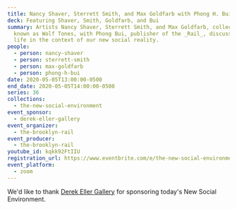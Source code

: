 ```yaml
---
title: Nancy Shaver, Sterrett Smith, and Max Goldfarb with Phong H. Bui
deck: Featuring Shaver, Smith, Goldfarb, and Bui
summary: Artists Nancy Shaver, Sterrett Smith, and Max Goldfarb, collectively
  known as Wolf Tones, with Phong Bui, publisher of the _Rail_, discuss creative
  life in the context of our new social reality.
people:
  - person: nancy-shaver
  - person: sterrett-smith
  - person: max-goldfarb
  - person: phong-h-bui
date: 2020-05-05T13:00:00-0500
end_date: 2020-05-05T14:00:00-0500
series: 36
collections:
  - the-new-social-environment
event_sponsor:
  - derek-eller-gallery
event_organizer:
  - the-brooklyn-rail
event_producer:
  - the-brooklyn-rail
youtube_id: kqkk92FtIIU
registration_url: https://www.eventbrite.com/e/the-new-social-environment-36-nancy-shaver-sterrett-smith-max-goldfarb-tickets-103921162996
event_platform:
  - zoom
---
```

We'd like to thank [Derek Eller Gallery](https://www.derekeller.com/) for sponsoring today's New Social Environment.